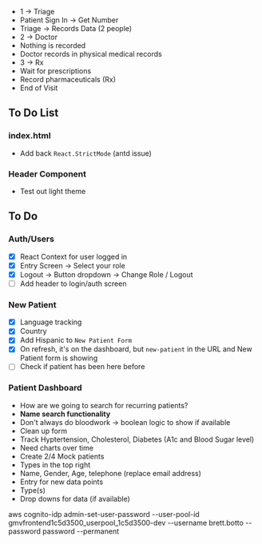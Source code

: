 - 1 -> Triage
- Patient Sign In -> Get Number
- Triage -> Records Data (2 people)
- 2 -> Doctor
- Nothing is recorded
- Doctor records in physical medical records
- 3 -> Rx
- Wait for prescriptions
- Record pharmaceuticals (Rx)
- End of Visit

## To Do List

### index.html

- Add back `React.StrictMode` (antd issue)

### Header Component

- Test out light theme

## To Do

### Auth/Users

- [x] React Context for user logged in
- [x] Entry Screen -> Select your role
- [x] Logout -> Button dropdown -> Change Role / Logout
- [ ] Add header to login/auth screen

### New Patient

- [x] Language tracking
- [x] Country
- [x] Add Hispanic to `New Patient Form`
- [x] On refresh, it's on the dashboard, but `new-patient` in the URL and New Patient form is showing
- [ ] Check if patient has been here before

### Patient Dashboard

- How are we going to search for recurring patients?
- **Name search functionality**
- Don't always do bloodwork -> boolean logic to show if available
- Clean up form
- Track Hyptertension, Cholesterol, Diabetes (A1c and Blood Sugar level)
- Need charts over time
- Create 2/4 Mock patients
- Types in the top right
- Name, Gender, Age, telephone (replace email address)
- Entry for new data points
- Type(s)
- Drop downs for data (if available)

aws cognito-idp admin-set-user-password --user-pool-id gmvfrontend1c5d3500_userpool_1c5d3500-dev --username brett.botto --password password --permanent
